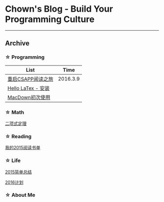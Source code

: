 # Chown's Blog - Build Your Programming Culture
---


## Archive

### ☆ Programming

|	List	|	Time |
| --- |  --- |
|	[重启CSAPP阅读之旅](Programming/2016-3-9-csapp.md) | 2016.3.9 |
| [Hello LaTex - 安装](Programming/2016-1-3-install-latex.markdown) | |
| [MacDown初次使用](Programming/2016-1-5-macdown.markdown)  | |












### ☆ Math
[二项式定理](Math/2016-1-6-binomial-theorem.md) 


### ☆ Reading
[我的2015阅读书单](Reading/2015-books-read.markdown)




### ☆ Life
[2015简单总结](Life/2015-big-events.markdown)

[2016计划](Life/2016-plan.markdown)

### ☆ About Me

